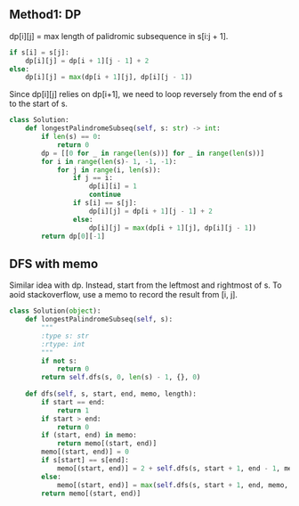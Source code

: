 ## Method1: DP
dp[i][j] = max length of palidromic subsequence in s[i:j + 1].
```Python
if s[i] = s[j]:
    dp[i][j] = dp[i + 1][j - 1] + 2
else:
    dp[i][j] = max(dp[i + 1][j], dp[i][j - 1]) 
```
Since dp[i][j] relies on dp[i+1], we need to loop reversely from the end of s to the start of s.
```Python
class Solution:
    def longestPalindromeSubseq(self, s: str) -> int:
        if len(s) == 0:
            return 0 
        dp = [[0 for _ in range(len(s))] for _ in range(len(s))]
        for i in range(len(s)- 1, -1, -1):
            for j in range(i, len(s)):
                if j == i:
                    dp[i][i] = 1
                    continue
                if s[i] == s[j]:
                    dp[i][j] = dp[i + 1][j - 1] + 2
                else:
                    dp[i][j] = max(dp[i + 1][j], dp[i][j - 1])
        return dp[0][-1]

```

## DFS with memo
Similar idea with dp. Instead, start from the leftmost and rightmost of s. To aoid stackoverflow, use a memo to record the result from [i, j].
```Python
class Solution(object):
    def longestPalindromeSubseq(self, s):
        """
        :type s: str
        :rtype: int
        """
        if not s:
            return 0
        return self.dfs(s, 0, len(s) - 1, {}, 0)
    
    def dfs(self, s, start, end, memo, length):
        if start == end:
            return 1
        if start > end:
            return 0
        if (start, end) in memo:
            return memo[(start, end)]
        memo[(start, end)] = 0
        if s[start] == s[end]:
            memo[(start, end)] = 2 + self.dfs(s, start + 1, end - 1, memo, length)
        else:
            memo[(start, end)] = max(self.dfs(s, start + 1, end, memo, length), self.dfs(s, start, end - 1, memo, length))
        return memo[(start, end)]
            
        

```


